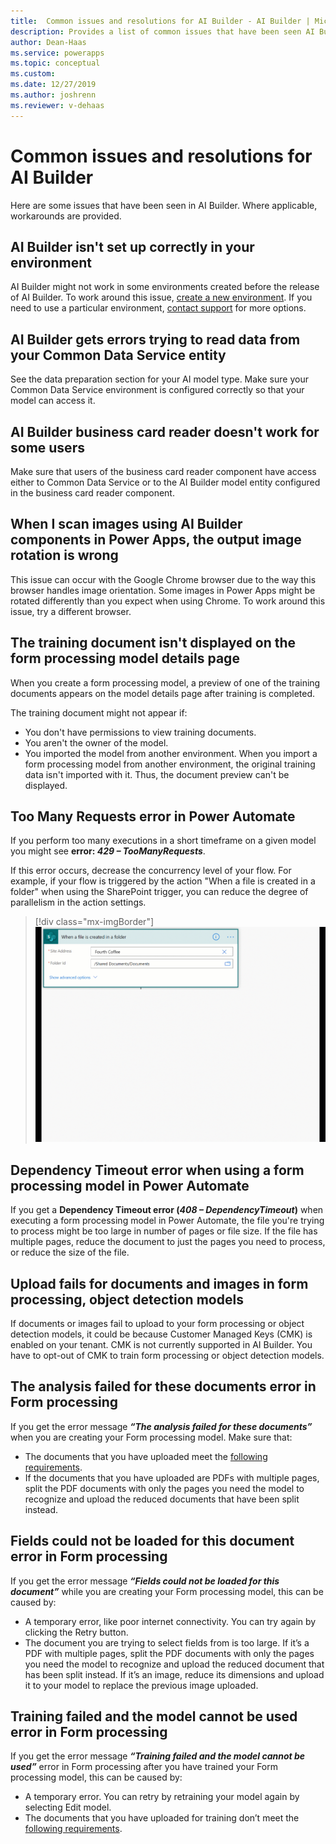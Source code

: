 ```yaml
---
title:  Common issues and resolutions for AI Builder - AI Builder | Microsoft Docs
description: Provides a list of common issues that have been seen AI Builder, and potential workarounds where applicable.
author: Dean-Haas
ms.service: powerapps
ms.topic: conceptual
ms.custom: 
ms.date: 12/27/2019
ms.author: joshrenn
ms.reviewer: v-dehaas
---
```


# Common issues and resolutions for AI Builder

Here are some issues that have been seen in AI Builder. Where applicable, workarounds are provided.

## AI Builder isn't set up correctly in your environment

AI Builder might not work in some environments created before the release of AI Builder. To work around this issue, [create a new environment](https://docs.microsoft.com/power-platform/admin/create-environment). If you need to use a particular environment, [contact support](https://docs.microsoft.com/power-platform/admin/get-help-support) for more options.

## AI Builder gets errors trying to read data from your Common Data Service entity

See the data preparation section for your AI model type. Make sure your Common Data Service environment is configured correctly so that your model can access it.

## AI Builder business card reader doesn't work for some users

Make sure that users of the business card reader component have access either to Common Data Service or to the AI Builder model entity configured in the business card reader component.

## When I scan images using AI Builder components in Power Apps, the output image rotation is wrong

This issue can occur with the Google Chrome browser due to the way this browser handles image orientation. Some images in Power Apps might be rotated differently than you expect when using Chrome. To work around this issue, try a different browser.

## The training document isn't displayed on the form processing model details page

When you create a form processing model, a preview of one of the training documents appears on the model details page after training is completed.

The training document might not appear if:

* You don't have permissions to view training documents.
* You aren't the owner of the model. 
* You imported the model from another environment. When you import a form processing model from another environment, the original training data isn't imported with it. Thus, the document preview can't be displayed.

## Too Many Requests error in Power Automate

If you perform too many executions in a short timeframe on a given model you might see **error: _429 – TooManyRequests_**.

If this error occurs, decrease the concurrency level of your flow. For example, if your flow is triggered by the action "When a file is created in a folder" when using the SharePoint trigger, you can reduce the degree of parallelism in the action settings.

   > [!div class="mx-imgBorder"]
   > ![Reduce parallelism in a Power Automate action](media/too-many-requests-error-in-power-automate.gif "Reduce parallelism in a Power Automate action")
   
## Dependency Timeout error when using a form processing model in Power Automate

If you get a **Dependency Timeout error (_408 – DependencyTimeout_)** when executing a form processing model in Power Automate, the file you're trying to process might be too large in number of pages or file size. If the file has multiple pages, reduce the document to just the pages you need to process, or reduce the size of the file. 

## Upload fails for documents and images in form processing, object detection models

If documents or images fail to upload to your form processing or object detection models, it could be because Customer Managed Keys (CMK) is enabled on your tenant. CMK is not currently supported in AI Builder. You have to opt-out of CMK to train form processing or object detection models.  

## The analysis failed for these documents error in Form processing 

If you get the error message **_“The analysis failed for these documents”_** when you are creating your Form processing model. Make sure that:
* The documents that you have uploaded meet the [following requirements](https://docs.microsoft.com/ai-builder/form-processing-model-requirements).
* If the documents that you have uploaded are PDFs with multiple pages, split the PDF documents with only the pages you need the model to recognize and upload the reduced documents that have been split instead.

## Fields could not be loaded for this document error in Form processing

If you get the error message **_“Fields could not be loaded for this document”_** while you are creating your Form processing model, this can be caused by:
* A temporary error, like poor internet connectivity. You can try again by clicking the Retry button.
* The document you are trying to select fields from is too large. If it’s a PDF with multiple pages, split the PDF documents with only the pages you need the model to recognize and upload the reduced document that has been split instead. If it’s an image, reduce its dimensions and upload it to your model to replace the previous image uploaded. 

## Training failed and the model cannot be used error in Form processing

If you get the error message **_“Training failed and the model cannot be used”_** error in Form processing after you have trained your Form processing model, this can be caused by:
* A temporary error. You can retry by retraining your model again by selecting Edit model.
* The documents that you have uploaded for training don’t meet the [following requirements](https://docs.microsoft.com/ai-builder/form-processing-model-requirements).
